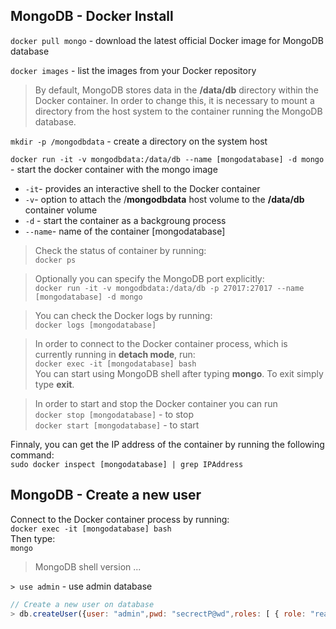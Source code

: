 
## MongoDB - Docker Install
`docker pull mongo` - download the latest official Docker image for MongoDB database

`docker images` - list the images from your Docker repository

> By default, MongoDB stores data in the **/data/db** directory within the Docker container. In order to change this, it is necessary to mount a directory from the host system to the container running the MongoDB database.

`mkdir -p /mongodbdata` - create a directory on the system host

`docker run -it -v mongodbdata:/data/db --name [mongodatabase] -d mongo` - start the docker container with the mongo image

- `-it`- provides an interactive shell to the Docker container
- `-v`- option to attach the /**mongodbdata** host volume to the **/data/db** container volume
- `-d` - start the container as a backgroung process
- `--name`- name of the container [mongodatabase]

> Check the status of container by running:\
`docker ps`

> Optionally you can specify the MongoDB port explicitly:\
`docker run -it -v mongodbdata:/data/db -p 27017:27017 --name [mongodatabase] -d mongo`

> You can check the Docker logs by running:\
`docker logs [mongodatabase]`

>In order to connect to the Docker container process, which is currently running in **detach mode**, run:\
`docker exec -it [mongodatabase] bash`\
You can start  using MongoDB shell after typing **mongo**. To exit simply type **exit**.

> In order to start and stop the Docker container you can run\
 `docker stop [mongodatabase]` - to stop\
 `docker start [mongodatabase]` - to start
 
 Finnaly, you can get the IP address of the container by running the following command:\
 `sudo docker inspect [mongodatabase] | grep IPAddress`


## MongoDB - Create a new user
Connect to the Docker container process by running:\
 `docker exec -it [mongodatabase] bash`\
 Then type:\
 `mongo`
>MongoDB shell version ...

`> use admin` - use admin database
```javascript
// Create a new user on database
> db.createUser({user: "admin",pwd: "secrectP@wd",roles: [ { role: "readWrite", db: "reporting" } ],mechanisms: [ "SCRAM-SHA-256" ]})
```

